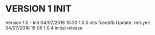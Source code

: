 
VERSION 1  INIT
===============

   Version 1.0 - init
      04/07/2018 15:33  1.0.5  nits
         fcecbfb Update .rmt.yml
      04/07/2018 15:06  1.0.4  initial release